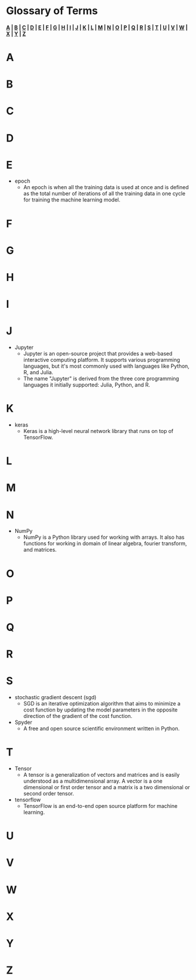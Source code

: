 # Glossary of Terms
####  [A](#A) | [B](#B) | [C](#C) | [D](#D) | [E](#E) | [F](#F) | [G](#G) | [H](#H) | [I](#I) | [J](#J) | [K](#K) | [L](#L) | [M](#M) | [N](#N) | [O](#O) | [P](#P) | [Q](#Q) | [R](#R) | [S](#S) | [T](#T) | [U](#U) | [V](#V) | [W](#W) | [X](#X) | [Y](#Y) | [Z](#Z)


# A
# B
# C
# D
# E
- epoch
  - An epoch is when all the training data is used at once and is defined as the total number of iterations of all the training data in one cycle for training the machine learning model. 
# F
# G
# H
# I
# J
- Jupyter
  - Jupyter is an open-source project that provides a web-based interactive computing platform. It supports various programming languages, but it's most commonly used with languages like Python, R, and Julia.
  - The name "Jupyter" is derived from the three core programming languages it initially supported: Julia, Python, and R.
# K
- keras
  - Keras is a high-level neural network library that runs on top of TensorFlow.
# L
# M
# N
- NumPy
  - NumPy is a Python library used for working with arrays. It also has functions for working in domain of linear algebra, fourier transform, and matrices.
# O
# P
# Q
# R
# S
- stochastic gradient descent (sgd)
  - SGD is an iterative optimization algorithm that aims to minimize a cost function by updating the model parameters in the opposite direction of the gradient of the cost function. 
- Spyder
  - A free and open source scientific environment written in Python.
# T
- Tensor
  - A tensor is a generalization of vectors and matrices and is easily understood as a multidimensional array. A vector is a one dimensional or first order tensor and a matrix is a two dimensional or second order tensor.
- tensorflow
  - TensorFlow is an end-to-end open source platform for machine learning.
# U
# V
# W
# X
# Y
# Z
